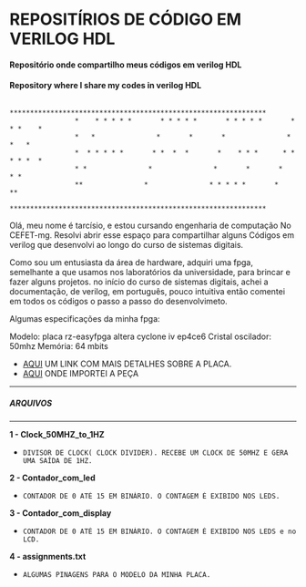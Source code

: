 # REPOSITÍRIOS DE CÓDIGO EM VERILOG HDL




####  Repositório onde compartilho meus códigos em verilog HDL
#### Repository where I share my codes in verilog HDL
```
                *************************************************************** 
                *    * * * * *       * * * * *       * * * * *       * * *    *  
                *   *               *       *       *               *     *   *   
                *  * * * * *       * *  *  *       *    * * *      * * * * *  *   
                * *               *               *       *       *         * *   
                **               *               * * * * *       *           **   
                *************************************************************** 
```
    



Olá, meu nome é tarcísio, e estou cursando engenharia de computação
No CEFET-mg.
Resolvi abrir esse espaço para compartilhar alguns 
Códigos em verilog que desenvolvi ao longo do curso de sistemas digitais.

Como sou um entusiasta da área de hardware, adquiri uma fpga, semelhante 
a que usamos nos laboratórios da universidade, para brincar e fazer alguns projetos.
no início do curso de sistemas digitais, achei a documentação, de verilog, em português, 
pouco intuitiva então comentei em todos os códigos o passo a passo do desenvolvimeto.

Algumas especificações da minha fpga:

Modelo: placa rz-easyfpga altera cyclone iv ep4ce6
Cristal oscilador: 50mhz
Memória: 64 mbits 

* [AQUI](https://www.embarcados.com.br/placa-de-fpga-com-cyclone-iv/) UM LINK COM MAIS DETALHES SOBRE A PLACA. 
* [AQUI](http://bit.ly/3rV8QjT) ONDE IMPORTEI A PEÇA
 

********************
#####    ARQUIVOS   
********************

**1 - Clock_50MHZ_to_1HZ**
*     DIVISOR DE CLOCK( CLOCK DIVIDER). RECEBE UM CLOCK DE 50MHZ E GERA UMA SAÍDA DE 1HZ.

**2 - Contador_com_led**
*     CONTADOR DE 0 ATÉ 15 EM BINÁRIO. O CONTAGEM É EXIBIDO NOS LEDS.

**3 - Contador_com_display**
*     CONTADOR DE 0 ATÉ 15 EM BINÁRIO. O CONTAGEM É EXIBIDO NOS LEDS e no LCD.

**4 - assignments.txt**
*     ALGUMAS PINAGENS PARA O MODELO DA MINHA PLACA.
